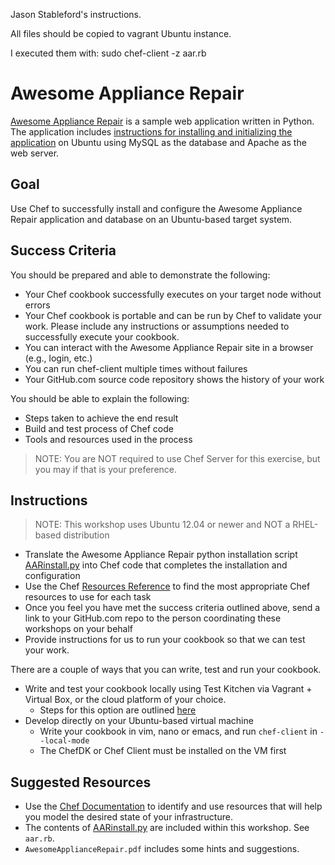 Jason Stableford's instructions.

All files should be copied to vagrant Ubuntu instance.

I executed them with: sudo chef-client -z aar.rb

# Awesome Appliance Repair

[Awesome Appliance Repair](https://github.com/learnchef/Awesome-Appliance-Repair) is a sample web application written in Python.  The application includes [instructions for installing and initializing the application](https://github.com/learnchef/Awesome-Appliance-Repair/blob/master/AARinstall.py) on Ubuntu using MySQL as the database and Apache as the web server.

## Goal

Use Chef to successfully install and configure the Awesome Appliance Repair application and database on an Ubuntu-based target system.

## Success Criteria

You should be prepared and able to demonstrate the following:

* Your Chef cookbook successfully executes on your target node without errors
* Your Chef cookbook is portable and can be run by Chef to validate your work. Please include any instructions or assumptions needed to successfully execute your cookbook.
* You can interact with the Awesome Appliance Repair site in a browser (e.g., login, etc.)
* You can run chef-client multiple times without failures
* Your GitHub.com source code repository shows the history of your work

You should be able to explain the following:

* Steps taken to achieve the end result
* Build and test process of Chef code
* Tools and resources used in the process

>NOTE: You are NOT required to use Chef Server for this exercise, but you may if that is your preference.

## Instructions

>NOTE: This workshop uses Ubuntu 12.04 or newer and NOT a RHEL-based distribution

* Translate the Awesome Appliance Repair python installation script [AARinstall.py](https://github.com/chef-training/Awesome-Appliance-Repair/blob/master/AARinstall.py) into Chef code that completes the installation and configuration
* Use the Chef [Resources Reference](https://docs.chef.io/resources.html) to find the most appropriate Chef resources to use for each task
* Once you feel you have met the success criteria outlined above, send a link to your GitHub.com repo to the person coordinating these workshops on your behalf
* Provide instructions for us to run your cookbook so that we can test your work.

There are a couple of ways that you can write, test and run your cookbook.

* Write and test your cookbook locally using Test Kitchen via Vagrant + Virtual Box, or the cloud platform of your choice.
  * Steps for this option are outlined [here](https://learn.chef.io/tutorials/local-development/)
* Develop directly on your Ubuntu-based virtual machine
  * Write your cookbook in vim, nano or emacs, and run `chef-client` in `--local-mode`
  * The ChefDK or Chef Client must be installed on the VM first

## Suggested Resources

* Use the [Chef Documentation](http://docs.chef.io) to identify and use resources that will help you model the desired state of your infrastructure.
* The contents of [AARinstall.py](https://github.com/chef-training/Awesome-Appliance-Repair/blob/master/AARinstall.py) are included within this workshop.  See `aar.rb`.
* `AwesomeApplianceRepair.pdf` includes some hints and suggestions.

